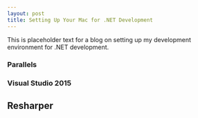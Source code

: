 ```yaml
---
layout: post
title: Setting Up Your Mac for .NET Development
---
```


This is placeholder text for a blog on setting up my development environment for .NET development.

### Parallels


### Visual Studio 2015


## Resharper